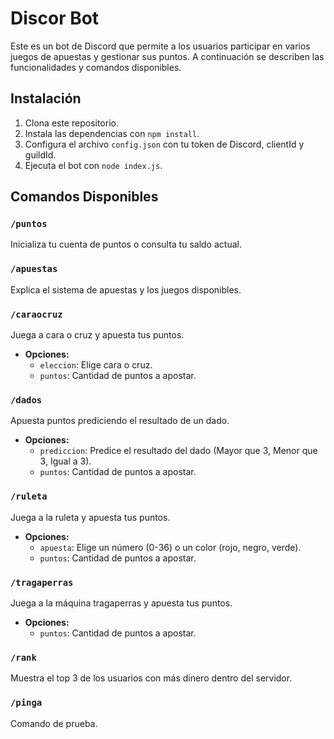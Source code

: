 # Discor Bot

Este es un bot de Discord que permite a los usuarios participar en varios juegos de apuestas y gestionar sus puntos. A continuación se describen las funcionalidades y comandos disponibles.

## Instalación

1. Clona este repositorio.
2. Instala las dependencias con `npm install`.
3. Configura el archivo `config.json` con tu token de Discord, clientId y guildId.
4. Ejecuta el bot con `node index.js`.

## Comandos Disponibles

### `/puntos`

Inicializa tu cuenta de puntos o consulta tu saldo actual.

### `/apuestas`

Explica el sistema de apuestas y los juegos disponibles.

### `/caraocruz`

Juega a cara o cruz y apuesta tus puntos.

- **Opciones:**
  - `eleccion`: Elige cara o cruz.
  - `puntos`: Cantidad de puntos a apostar.

### `/dados`

Apuesta puntos prediciendo el resultado de un dado.

- **Opciones:**
  - `prediccion`: Predice el resultado del dado (Mayor que 3, Menor que 3, Igual a 3).
  - `puntos`: Cantidad de puntos a apostar.

### `/ruleta`

Juega a la ruleta y apuesta tus puntos.

- **Opciones:**
  - `apuesta`: Elige un número (0-36) o un color (rojo, negro, verde).
  - `puntos`: Cantidad de puntos a apostar.

### `/tragaperras`

Juega a la máquina tragaperras y apuesta tus puntos.

- **Opciones:**
  - `puntos`: Cantidad de puntos a apostar.

### `/rank`

Muestra el top 3 de los usuarios con más dinero dentro del servidor.

### `/pinga`

Comando de prueba.
